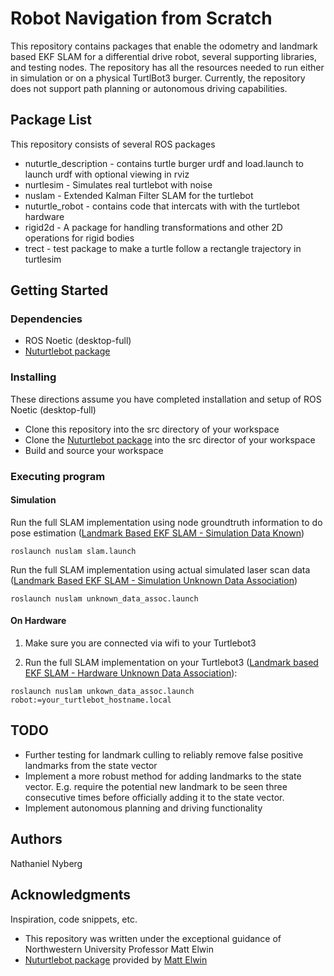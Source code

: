 # Robot Navigation from Scratch

This repository contains packages that enable the odometry and landmark based EKF SLAM for a differential drive robot, several supporting libraries, and testing nodes. The repository has all the resources needed to run either in simulation or on a physical TurtlBot3 burger. Currently, the repository does not support path planning or autonomous driving capabilities.

## Package List

This repository consists of several ROS packages
- nuturtle_description - contains turtle burger urdf and load.launch to launch urdf with optional viewing in rviz
- nurtlesim - Simulates real turtlebot with noise
- nuslam - Extended Kalman Filter SLAM for the turtlebot
- nuturtle_robot - contains code that intercats with with the turtlebot hardware
- rigid2d - A package for handling transformations and other 2D operations for rigid bodies
- trect - test package to make a turtle follow a rectangle trajectory in turtlesim

## Getting Started

### Dependencies

* ROS Noetic (desktop-full)
* [Nuturtlebot package](https://github.com/ME495-Navigation/nuturtlebot.git)

### Installing

These directions assume you have completed installation and setup of ROS Noetic (desktop-full)

* Clone this repository into the src directory of your workspace
* Clone the [Nuturtlebot package](https://github.com/ME495-Navigation/nuturtlebot.git) into the src director of your workspace
* Build and source your workspace

### Executing program

#### Simulation

Run the full SLAM implementation using node groundtruth information to do pose estimation ([Landmark Based EKF SLAM - Simulation Data Known](https://youtu.be/KneLeDTZ0w8))
```
roslaunch nuslam slam.launch
```

Run the full SLAM implementation using actual simulated laser scan data ([Landmark Based EKF SLAM - Simulation Unknown Data Association](https://youtu.be/sqKf19MjhSI))
```
roslaunch nuslam unknown_data_assoc.launch
```

#### On Hardware

1. Make sure you are connected via wifi to your Turtlebot3

2. Run the full SLAM implementation on your Turtlebot3 ([Landmark based EKF SLAM - Hardware Unknown Data Association](https://youtu.be/Q8GBbYuN-bo)):

```
roslaunch nuslam unkown_data_assoc.launch robot:=your_turtlebot_hostname.local
```

## TODO

* Further testing for landmark culling to reliably remove false positive landmarks from the state vector
* Implement a more robust method for adding landmarks to the state vector. E.g. require the potential new landmark to be seen three consecutive times before officially adding it to the state vector.
* Implement autonomous planning and driving functionality

## Authors

Nathaniel Nyberg

## Acknowledgments

Inspiration, code snippets, etc.
* This repository was written under the exceptional guidance of Northwestern University Professor Matt Elwin
* [Nuturtlebot package](https://github.com/ME495-Navigation/nuturtlebot.git) provided by [Matt Elwin](https://github.com/m-elwin)




